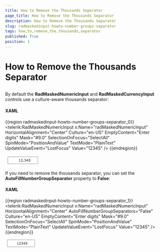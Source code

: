 ```yaml
---
title: How to Remove the Thousands Separator
page_title: How to Remove the Thousands Separator
description: How to Remove the Thousands Separator
slug: radmaskedinput-howto-number-groups-separator
tags: how,to,remove,the,thousands,separator
published: True
position: 1
---
```


# How to Remove the Thousands Separator



## 

By default the __RadMaskedNumericInput__ and __RadMaskedCurrencyInput__ controls use a culture-aware thousands separator:

#### __XAML__

{{region radmaskedinput-howto-number-groups-separator_0}}
	        <telerik:RadMaskedNumericInput x:Name="radMaskedNumericInput" 
	                                       HorizontalAlignment="Center"
	                                       Culture="en-US"
	                                       EmptyContent="Enter digits"
	                                       Mask="#9.0"
	                                       SelectionOnFocus="SelectAll"
	                                       SpinMode="PositionAndValue"
	                                       TextMode="PlainText"
	                                       UpdateValueEvent="LostFocus"
	                                       Value="12345" />
	{{endregion}}



![](images/radmaskedinput_howto_thousands_separator.png)

If you need to remove the thousands separator, you can set the __AutoFillNumberGroupSeparator__ property to __False__:

#### __XAML__

{{region radmaskedinput-howto-number-groups-separator_1}}
	        <telerik:RadMaskedNumericInput x:Name="radMaskedNumericInput" 
	                                       HorizontalAlignment="Center"
	                                       AutoFillNumberGroupSeparators="False"
	                                       Culture="en-US"
	                                       EmptyContent="Enter digits"
	                                       Mask="#9.0"
	                                       SelectionOnFocus="SelectAll"
	                                       SpinMode="PositionAndValue"
	                                       TextMode="PlainText"
	                                       UpdateValueEvent="LostFocus"
	                                       Value="12345" />
	{{endregion}}



![](images/radmaskedinput_howto_remove_thousands_separator.png)
